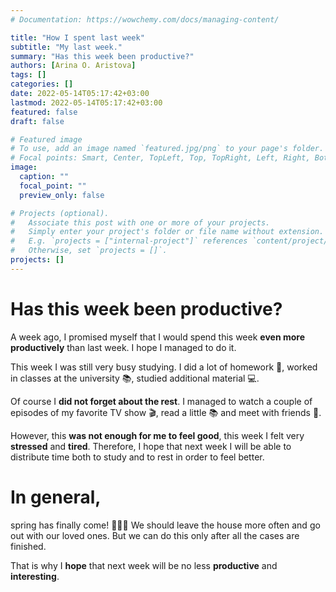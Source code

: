 ```yaml
---
# Documentation: https://wowchemy.com/docs/managing-content/

title: "How I spent last week"
subtitle: "My last week."
summary: "Has this week been productive?"
authors: [Arina O. Aristova]
tags: []
categories: []
date: 2022-05-14T05:17:42+03:00
lastmod: 2022-05-14T05:17:42+03:00
featured: false
draft: false

# Featured image
# To use, add an image named `featured.jpg/png` to your page's folder.
# Focal points: Smart, Center, TopLeft, Top, TopRight, Left, Right, BottomLeft, Bottom, BottomRight.
image:
  caption: ""
  focal_point: ""
  preview_only: false

# Projects (optional).
#   Associate this post with one or more of your projects.
#   Simply enter your project's folder or file name without extension.
#   E.g. `projects = ["internal-project"]` references `content/project/deep-learning/index.md`.
#   Otherwise, set `projects = []`.
projects: []
---
```


# Has this week been productive?

A week ago, I promised myself that I would spend this week **even more productively** than last week. I hope I managed to do it.

This week I was still very busy studying. I did a lot of homework 📖, worked in classes at the university 📚, studied additional material 💻.

Of course I **did not forget about the rest**. I managed to watch a couple of episodes of my favorite TV show 🎬, read a little 📚 and meet with friends 🎉. 

However, this **was not enough for me to feel good**, this week I felt very **stressed** and **tired**. Therefore, I hope that next week I will be able to distribute time both to study and to rest in order to feel better. 

# In general, 
spring has finally come! 🌿🌺🌞 We should leave the house more often and go out with our loved ones. But we can do this only after all the cases are finished.

That is why I **hope** that next week will be no less **productive** and **interesting**.

